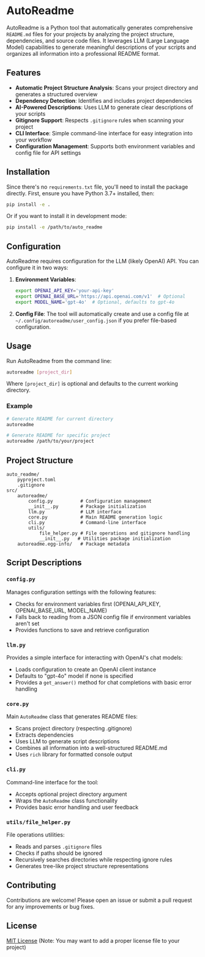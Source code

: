 # AutoReadme

AutoReadme is a Python tool that automatically generates comprehensive `README.md` files for your projects by analyzing the project structure, dependencies, and source code files. It leverages LLM (Large Language Model) capabilities to generate meaningful descriptions of your scripts and organizes all information into a professional README format.

## Features

- **Automatic Project Structure Analysis**: Scans your project directory and generates a structured overview
- **Dependency Detection**: Identifies and includes project dependencies
- **AI-Powered Descriptions**: Uses LLM to generate clear descriptions of your scripts
- **Gitignore Support**: Respects `.gitignore` rules when scanning your project
- **CLI Interface**: Simple command-line interface for easy integration into your workflow
- **Configuration Management**: Supports both environment variables and config file for API settings

## Installation

Since there's no `requirements.txt` file, you'll need to install the package directly. First, ensure you have Python 3.7+ installed, then:

```bash
pip install -e .
```

Or if you want to install it in development mode:

```bash
pip install -e /path/to/auto_readme
```

## Configuration

AutoReadme requires configuration for the LLM (likely OpenAI) API. You can configure it in two ways:

1. **Environment Variables**:
   ```bash
   export OPENAI_API_KEY='your-api-key'
   export OPENAI_BASE_URL='https://api.openai.com/v1'  # Optional
   export MODEL_NAME='gpt-4o'  # Optional, defaults to gpt-4o
   ```

2. **Config File**:
   The tool will automatically create and use a config file at `~/.config/autoreadme/user_config.json` if you prefer file-based configuration.

## Usage

Run AutoReadme from the command line:

```bash
autoreadme [project_dir]
```

Where `[project_dir]` is optional and defaults to the current working directory.

### Example

```bash
# Generate README for current directory
autoreadme

# Generate README for specific project
autoreadme /path/to/your/project
```

## Project Structure

```
auto_readme/
    pyproject.toml
    .gitignore
src/
    autoreadme/
        config.py          # Configuration management
        __init__.py        # Package initialization
        llm.py             # LLM interface
        core.py            # Main README generation logic
        cli.py             # Command-line interface
        utils/
            file_helper.py # File operations and gitignore handling
            __init__.py   # Utilities package initialization
    autoreadme.egg-info/   # Package metadata
```

## Script Descriptions

### `config.py`
Manages configuration settings with the following features:
- Checks for environment variables first (OPENAI_API_KEY, OPENAI_BASE_URL, MODEL_NAME)
- Falls back to reading from a JSON config file if environment variables aren't set
- Provides functions to save and retrieve configuration

### `llm.py`
Provides a simple interface for interacting with OpenAI's chat models:
- Loads configuration to create an OpenAI client instance
- Defaults to "gpt-4o" model if none is specified
- Provides a `get_answer()` method for chat completions with basic error handling

### `core.py`
Main `AutoReadme` class that generates README files:
- Scans project directory (respecting .gitignore)
- Extracts dependencies
- Uses LLM to generate script descriptions
- Combines all information into a well-structured README.md
- Uses `rich` library for formatted console output

### `cli.py`
Command-line interface for the tool:
- Accepts optional project directory argument
- Wraps the `AutoReadme` class functionality
- Provides basic error handling and user feedback

### `utils/file_helper.py`
File operations utilities:
- Reads and parses `.gitignore` files
- Checks if paths should be ignored
- Recursively searches directories while respecting ignore rules
- Generates tree-like project structure representations

## Contributing

Contributions are welcome! Please open an issue or submit a pull request for any improvements or bug fixes.

## License

[MIT License](LICENSE) (Note: You may want to add a proper license file to your project)